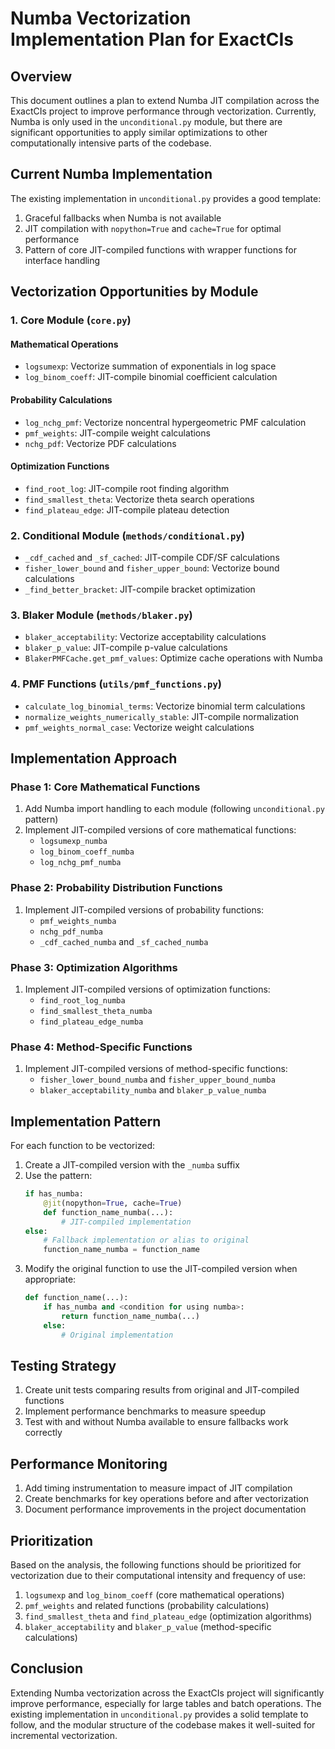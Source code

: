 # Numba Vectorization Implementation Plan for ExactCIs

## Overview

This document outlines a plan to extend Numba JIT compilation across the ExactCIs project to improve performance through vectorization. Currently, Numba is only used in the `unconditional.py` module, but there are significant opportunities to apply similar optimizations to other computationally intensive parts of the codebase.

## Current Numba Implementation

The existing implementation in `unconditional.py` provides a good template:

1. Graceful fallbacks when Numba is not available
2. JIT compilation with `nopython=True` and `cache=True` for optimal performance
3. Pattern of core JIT-compiled functions with wrapper functions for interface handling

## Vectorization Opportunities by Module

### 1. Core Module (`core.py`)

#### Mathematical Operations
- `logsumexp`: Vectorize summation of exponentials in log space
- `log_binom_coeff`: JIT-compile binomial coefficient calculation

#### Probability Calculations
- `log_nchg_pmf`: Vectorize noncentral hypergeometric PMF calculation
- `pmf_weights`: JIT-compile weight calculations
- `nchg_pdf`: Vectorize PDF calculations

#### Optimization Functions
- `find_root_log`: JIT-compile root finding algorithm
- `find_smallest_theta`: Vectorize theta search operations
- `find_plateau_edge`: JIT-compile plateau detection

### 2. Conditional Module (`methods/conditional.py`)

- `_cdf_cached` and `_sf_cached`: JIT-compile CDF/SF calculations
- `fisher_lower_bound` and `fisher_upper_bound`: Vectorize bound calculations
- `_find_better_bracket`: JIT-compile bracket optimization

### 3. Blaker Module (`methods/blaker.py`)

- `blaker_acceptability`: Vectorize acceptability calculations
- `blaker_p_value`: JIT-compile p-value calculations
- `BlakerPMFCache.get_pmf_values`: Optimize cache operations with Numba

### 4. PMF Functions (`utils/pmf_functions.py`)

- `calculate_log_binomial_terms`: Vectorize binomial term calculations
- `normalize_weights_numerically_stable`: JIT-compile normalization
- `pmf_weights_normal_case`: Vectorize weight calculations

## Implementation Approach

### Phase 1: Core Mathematical Functions

1. Add Numba import handling to each module (following `unconditional.py` pattern)
2. Implement JIT-compiled versions of core mathematical functions:
   - `logsumexp_numba`
   - `log_binom_coeff_numba`
   - `log_nchg_pmf_numba`

### Phase 2: Probability Distribution Functions

1. Implement JIT-compiled versions of probability functions:
   - `pmf_weights_numba`
   - `nchg_pdf_numba`
   - `_cdf_cached_numba` and `_sf_cached_numba`

### Phase 3: Optimization Algorithms

1. Implement JIT-compiled versions of optimization functions:
   - `find_root_log_numba`
   - `find_smallest_theta_numba`
   - `find_plateau_edge_numba`

### Phase 4: Method-Specific Functions

1. Implement JIT-compiled versions of method-specific functions:
   - `fisher_lower_bound_numba` and `fisher_upper_bound_numba`
   - `blaker_acceptability_numba` and `blaker_p_value_numba`

## Implementation Pattern

For each function to be vectorized:

1. Create a JIT-compiled version with the `_numba` suffix
2. Use the pattern:
   ```python
   if has_numba:
       @jit(nopython=True, cache=True)
       def function_name_numba(...):
           # JIT-compiled implementation
   else:
       # Fallback implementation or alias to original
       function_name_numba = function_name
   ```
3. Modify the original function to use the JIT-compiled version when appropriate:
   ```python
   def function_name(...):
       if has_numba and <condition for using numba>:
           return function_name_numba(...)
       else:
           # Original implementation
   ```

## Testing Strategy

1. Create unit tests comparing results from original and JIT-compiled functions
2. Implement performance benchmarks to measure speedup
3. Test with and without Numba available to ensure fallbacks work correctly

## Performance Monitoring

1. Add timing instrumentation to measure impact of JIT compilation
2. Create benchmarks for key operations before and after vectorization
3. Document performance improvements in the project documentation

## Prioritization

Based on the analysis, the following functions should be prioritized for vectorization due to their computational intensity and frequency of use:

1. `logsumexp` and `log_binom_coeff` (core mathematical operations)
2. `pmf_weights` and related functions (probability calculations)
3. `find_smallest_theta` and `find_plateau_edge` (optimization algorithms)
4. `blaker_acceptability` and `blaker_p_value` (method-specific calculations)

## Conclusion

Extending Numba vectorization across the ExactCIs project will significantly improve performance, especially for large tables and batch operations. The existing implementation in `unconditional.py` provides a solid template to follow, and the modular structure of the codebase makes it well-suited for incremental vectorization.